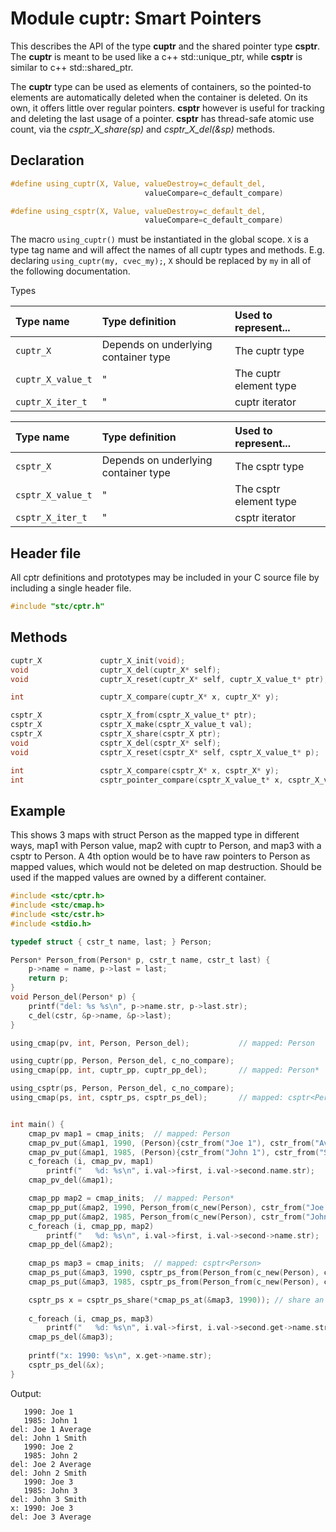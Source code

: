 # Module cuptr: Smart Pointers

This describes the API of the type **cuptr** and the shared pointer type **csptr**. The **cuptr** is meant to be used like a c++ std::unique_ptr, while **csptr** is similar to c++ std::shared_ptr.

The **cuptr** type can be used as elements of containers, so the pointed-to elements are automatically deleted when the container is deleted. On its own, it offers little over regular pointers. **csptr** however is useful for tracking and deleting the last usage of a pointer. **csptr** has thread-safe atomic use count, via the *csptr_X_share(sp)* and *csptr_X_del(&sp)* methods.

## Declaration

```c
#define using_cuptr(X, Value, valueDestroy=c_default_del,
                              valueCompare=c_default_compare)

#define using_csptr(X, Value, valueDestroy=c_default_del,
                              valueCompare=c_default_compare)
```
The macro `using_cuptr()` must be instantiated in the global scope. `X` is a type tag name and will
affect the names of all cuptr types and methods. E.g. declaring `using_cuptr(my, cvec_my);`,
`X` should be replaced by `my` in all of the following documentation.

 Types

| Type name           | Type definition                        | Used to represent...     |
|:--------------------|:---------------------------------------|:-------------------------|
| `cuptr_X`           | Depends on underlying container type   | The cuptr type            |
| `cuptr_X_value_t`   | "                                      | The cuptr element type    |
| `cuptr_X_iter_t`    | "                                      | cuptr iterator            |


| Type name           | Type definition                        | Used to represent...     |
|:--------------------|:---------------------------------------|:-------------------------|
| `csptr_X`           | Depends on underlying container type   | The csptr type           |
| `csptr_X_value_t`   | "                                      | The csptr element type   |
| `csptr_X_iter_t`    | "                                      | csptr iterator           |


## Header file

All cptr definitions and prototypes may be included in your C source file by including a single header file.

```c
#include "stc/cptr.h"
```

## Methods

```c
cuptr_X             cuptr_X_init(void);
void                cuptr_X_del(cuptr_X* self);
void                cuptr_X_reset(cuptr_X* self, cuptr_X_value_t* ptr);

int                 cuptr_X_compare(cuptr_X* x, cuptr_X* y);
```

```c
csptr_X             csptr_X_from(csptr_X_value_t* ptr);
csptr_X             csptr_X_make(csptr_X_value_t val);
csptr_X             csptr_X_share(csptr_X ptr);
void                csptr_X_del(csptr_X* self);
void                csptr_X_reset(csptr_X* self, csptr_X_value_t* p);

int                 csptr_X_compare(csptr_X* x, csptr_X* y);
int                 csptr_pointer_compare(csptr_X_value_t* x, csptr_X_value_t* y);
```

## Example
This shows 3 maps with struct Person as the mapped type in different ways, map1 with Person value, map2 with cuptr to Person, and map3 with a csptr to Person. A 4th option would be to have raw pointers to Person as mapped values, which would not be deleted on map destruction. Should be used if the mapped values are owned by a different container.
```c
#include <stc/cptr.h>
#include <stc/cmap.h>
#include <stc/cstr.h>
#include <stdio.h>

typedef struct { cstr_t name, last; } Person;

Person* Person_from(Person* p, cstr_t name, cstr_t last) {
    p->name = name, p->last = last;
    return p;
}
void Person_del(Person* p) {
    printf("del: %s %s\n", p->name.str, p->last.str);
    c_del(cstr, &p->name, &p->last);
}

using_cmap(pv, int, Person, Person_del);           // mapped: Person

using_cuptr(pp, Person, Person_del, c_no_compare);
using_cmap(pp, int, cuptr_pp, cuptr_pp_del);       // mapped: Person*

using_csptr(ps, Person, Person_del, c_no_compare);
using_cmap(ps, int, csptr_ps, csptr_ps_del);       // mapped: csptr<Person>


int main() {
    cmap_pv map1 = cmap_inits;  // mapped: Person
    cmap_pv_put(&map1, 1990, (Person){cstr_from("Joe 1"), cstr_from("Average")});
    cmap_pv_put(&map1, 1985, (Person){cstr_from("John 1"), cstr_from("Smith")});
    c_foreach (i, cmap_pv, map1)
        printf("   %d: %s\n", i.val->first, i.val->second.name.str);
    cmap_pv_del(&map1);

    cmap_pp map2 = cmap_inits;  // mapped: Person*
    cmap_pp_put(&map2, 1990, Person_from(c_new(Person), cstr_from("Joe 2"), cstr_from("Average")));
    cmap_pp_put(&map2, 1985, Person_from(c_new(Person), cstr_from("John 2"), cstr_from("Smith")));
    c_foreach (i, cmap_pp, map2)
        printf("   %d: %s\n", i.val->first, i.val->second->name.str);
    cmap_pp_del(&map2); 
    
    cmap_ps map3 = cmap_inits;  // mapped: csptr<Person>
    cmap_ps_put(&map3, 1990, csptr_ps_from(Person_from(c_new(Person), cstr_from("Joe 3"), cstr_from("Average"))));
    cmap_ps_put(&map3, 1985, csptr_ps_from(Person_from(c_new(Person), cstr_from("John 3"), cstr_from("Smith"))));

    csptr_ps x = csptr_ps_share(*cmap_ps_at(&map3, 1990)); // share an item in the map
    
    c_foreach (i, cmap_ps, map3)
        printf("   %d: %s\n", i.val->first, i.val->second.get->name.str);
    cmap_ps_del(&map3); 
    
    printf("x: 1990: %s\n", x.get->name.str);
    csptr_ps_del(&x);
}
```
Output:
```
   1990: Joe 1
   1985: John 1
del: Joe 1 Average
del: John 1 Smith
   1990: Joe 2
   1985: John 2
del: Joe 2 Average
del: John 2 Smith
   1990: Joe 3
   1985: John 3
del: John 3 Smith
x: 1990: Joe 3
del: Joe 3 Average
```
